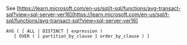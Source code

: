 See [https://learn.microsoft.com/en-us/sql/t-sql/functions/avg-transact-sql?view=sql-server-ver16](https://learn.microsoft.com/en-us/sql/t-sql/functions/avg-transact-sql?view=sql-server-ver16)
```
AVG ( [ ALL | DISTINCT ] expression )  
   [ OVER ( [ partition_by_clause ] order_by_clause ) ]
```
